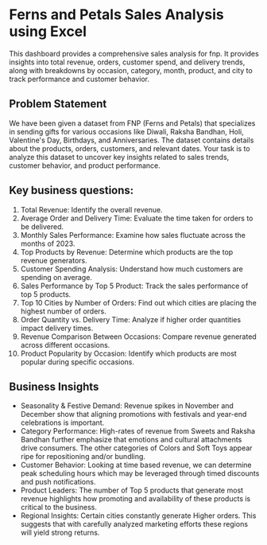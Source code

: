 # Ferns and Petals Sales Analysis using Excel

This dashboard provides a comprehensive sales analysis for fnp. It provides insights into total revenue, orders, customer spend, and delivery trends, along with breakdowns by occasion, category, month, product, and city to track performance and customer behavior.


## Problem Statement

We have been given a dataset from FNP (Ferns and Petals) that specializes in sending gifts for various occasions like Diwali, Raksha Bandhan, Holi, Valentine's Day, Birthdays, and Anniversaries. The dataset contains details about the products, orders, customers, and relevant dates. Your task is to analyze this dataset to uncover key insights related to sales trends, customer behavior, and product performance.

## Key business questions:

 1. Total Revenue: Identify the overall revenue.
 2. Average Order and Delivery Time: Evaluate the time taken for orders to be delivered.
 3. Monthly Sales Performance: Examine how sales fluctuate across the months of 2023.
 4. Top Products by Revenue: Determine which products are the top revenue generators.
 5. Customer Spending Analysis: Understand how much customers are spending on average.
 6. Sales Performance by Top 5 Product: Track the sales performance of top 5 products.
 7. Top 10 Cities by Number of Orders: Find out which cities are placing the highest number of orders.
 8. Order Quantity vs. Delivery Time: Analyze if higher order quantities impact delivery times.
 9. Revenue Comparison Between Occasions: Compare revenue generated across different occasions.
 10. Product Popularity by Occasion: Identify which products are most popular during specific occasions.


## Business Insights

- Seasonality & Festive Demand: Revenue spikes in November and December show that aligning promotions with festivals and year-end celebrations is important. 
- Category Performance: High-rates of revenue from Sweets and Raksha Bandhan further emphasize that emotions and cultural attachments drive consumers. The other categories of Colors and Soft      Toys appear ripe for repositioning and/or bundling. 
- Customer Behavior: Looking at time based revenue, we can determine peak scheduling hours which may be leveraged through timed discounts and push notifications. 
- Product Leaders: The number of Top 5 products that generate most revenue highlights how promoting and availability of these products is critical to the business. 
- Regional Insights: Certain cities constantly generate Higher orders. This suggests that with carefully analyzed marketing efforts these regions will yield strong returns.
